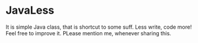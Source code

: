 # JavaLess
It is simple Java class, that is shortcut to some suff. Less write, code more!
Feel free to improve it. PLease mention me, whenever sharing this.
